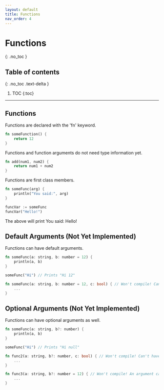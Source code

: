```yaml
---
layout: default
title: Functions
nav_order: 4
---
```


# Functions
{: .no_toc }

## Table of contents
{: .no_toc .text-delta }

1. TOC
{:toc}

---

## Functions

Functions are declared with the 'fn' keyword.

```rs
fn someFunction() {
    return 12
}
```

Functions and function arguments do not need type information yet.

```rs
fn add(num1, num2) {
    return num1 + num2
}
```

Functions are first class members.

```rs
fn someFunc(arg) {
    println("You said:", arg)
}

funcVar := someFunc
funcVar("Hello!")
```

The above will print You said: Hello!

## Default Arguments (Not Yet Implemented)

Functions can have default arguments.

```rs
fn someFunc(a: string, b: number = 12) {
    println(a, b)
}

someFunc("Hi") // Prints "Hi 12"

fn someFunc(a: string, b: number = 12, c: bool) { // Won't compile! Can't have a required argument after a default argument.
    ...
}

```

## Optional Arguments (Not Yet Implemented)

Functions can have optional arguments as well.

```rs
fn someFunc(a: string, b?: number) {
    println(a, b)
}

someFunc("Hi") // Prints "Hi null"

fn func2(a: string, b?: number, c: bool) { // Won't compile! Can't have required arguments after optional ones.
    ...
}

fn func3(a: string, b?: number = 12) { // Won't compile! An argument can't be optional and have a default value.
    ...
}

```
